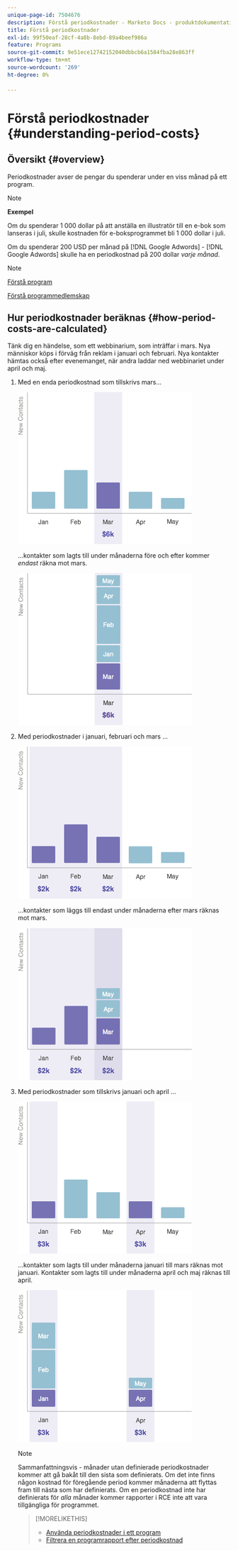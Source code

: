 ```yaml
---
unique-page-id: 7504676
description: Förstå periodkostnader - Marketo Docs - produktdokumentation
title: Förstå periodkostnader
exl-id: 99f50eaf-28cf-4a8b-8ebd-89a4beef986a
feature: Programs
source-git-commit: 9e51ece12742152040dbbcb6a1584fba28e863ff
workflow-type: tm+mt
source-wordcount: '269'
ht-degree: 0%

---
```


# Förstå periodkostnader {#understanding-period-costs}

## Översikt {#overview}

Periodkostnader avser de pengar du spenderar under en viss månad på ett program.

>[!NOTE]
>
>**Exempel**
>
>Om du spenderar 1 000 dollar på att anställa en illustratör till en e-bok som lanseras i juli, skulle kostnaden för e-boksprogrammet bli 1 000 dollar i juli.
>
>Om du spenderar 200 USD per månad på [!DNL Google Adwords] - [!DNL Google Adwords] skulle ha en periodkostnad på 200 dollar _varje månad_.

>[!NOTE]
>
>[Förstå program](/help/marketo/product-docs/core-marketo-concepts/programs/creating-programs/understanding-programs.md)
>
>[Förstå programmedlemskap](/help/marketo/product-docs/core-marketo-concepts/programs/creating-programs/understanding-program-membership.md)

## Hur periodkostnader beräknas {#how-period-costs-are-calculated}

Tänk dig en händelse, som ett webbinarium, som inträffar i mars. Nya människor köps i förväg från reklam i januari och februari. Nya kontakter hämtas också efter evenemanget, när andra laddar ned webbinariet under april och maj.

1. Med en enda periodkostnad som tillskrivs mars...

   ![](assets/graph1.png)

   ...kontakter som lagts till under månaderna före och efter kommer *endast* räkna mot mars.

   ![](assets/graph2.png)

1. Med periodkostnader i januari, februari och mars ...

   ![](assets/graph3.png)

   ...kontakter som läggs till endast under månaderna efter mars räknas mot mars.

   ![](assets/graph4.png)

1. Med periodkostnader som tillskrivs januari och april ...

   ![](assets/graph5.png)

   ...kontakter som lagts till under månaderna januari till mars räknas mot januari. Kontakter som lagts till under månaderna april och maj räknas till april.

   ![](assets/graph6.png)

   >[!NOTE]
   >
   >Sammanfattningsvis - månader utan definierade periodkostnader kommer att gå bakåt till den sista som definierats. Om det inte finns någon kostnad för föregående period kommer månaderna att flyttas fram till nästa som har definierats. Om en periodkostnad inte har definierats för _alla_ månader kommer rapporter i RCE inte att vara tillgängliga för programmet.

   >[!MORELIKETHIS]
   >
   >* [Använda periodkostnader i ett program](/help/marketo/product-docs/core-marketo-concepts/programs/working-with-programs/using-period-costs-in-a-program.md)
   >* [Filtrera en programrapport efter periodkostnad](/help/marketo/product-docs/core-marketo-concepts/programs/program-performance-report/filter-a-program-report-by-period-cost.md)
